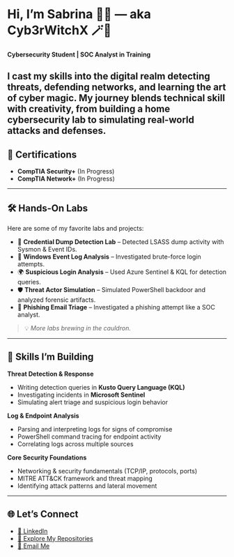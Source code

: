 # Hi, I’m Sabrina 💜✨ — aka **Cyb3rWitchX** 🪄🖤  
**Cybersecurity Student | SOC Analyst in Training**

I cast my skills into the digital realm detecting threats, defending networks, and learning the art of cyber magic. My journey blends technical skill with creativity, from building a home cybersecurity lab to simulating real-world attacks and defenses.  
---

## 📜 Certifications
- **CompTIA Security+** (In Progress)  
- **CompTIA Network+** (In Progress)  

---

## 🛠 Hands-On Labs
Here are some of my favorite labs and projects:  

- 📝 **Credential Dump Detection Lab** – Detected LSASS dump activity with Sysmon & Event IDs.  
- 🧠 **Windows Event Log Analysis** – Investigated brute-force login attempts.  
- 🌍 **Suspicious Login Analysis** – Used Azure Sentinel & KQL for detection queries.  
- 🛡 **Threat Actor Simulation** – Simulated PowerShell backdoor and analyzed forensic artifacts.  
- 📧 **Phishing Email Triage** – Investigated a phishing attempt like a SOC analyst.  

> 💡 *More labs brewing in the cauldron.*  

---

## 🧠 Skills I’m Building
**Threat Detection & Response**  
- Writing detection queries in **Kusto Query Language (KQL)**  
- Investigating incidents in **Microsoft Sentinel**  
- Simulating alert triage and suspicious login behavior  

**Log & Endpoint Analysis**  
- Parsing and interpreting logs for signs of compromise  
- PowerShell command tracing for endpoint activity  
- Correlating logs across multiple sources  

**Core Security Foundations**  
- Networking & security fundamentals (TCP/IP, protocols, ports)  
- MITRE ATT&CK framework and threat mapping  
- Identifying attack patterns and lateral movement  

---

## 🌐 Let’s Connect
- [💼 LinkedIn](https://www.linkedin.com/)  
- [📂 Explore My Repositories](https://github.com/)  
- [📧 Email Me](mailto:youremail@example.com)  

